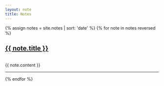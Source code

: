 ```yaml
---
layout: note
title: Notes
---
```


{% assign notes = site.notes | sort: 'date' %}
{% for note in notes reversed %}
  <h2><a href="{{ note.url }}">{{ note.title }}</a></h2>
  <br />
  {{ note.content }}
<hr />
{% endfor %}
